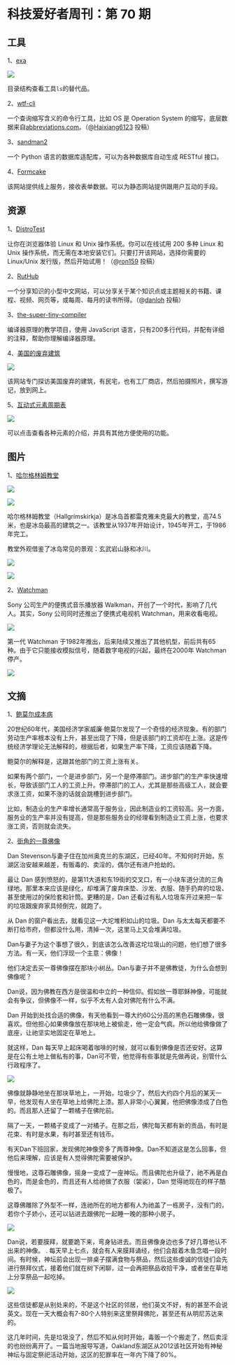 # 科技爱好者周刊：第 70 期

## 工具

1、[exa](https://the.exa.website/)

![](https://www.wangbase.com/blogimg/asset/201907/bg2019072001.jpg)

目录结构查看工具`ls`的替代品。

2、[wtf-cli](https://github.com/Haixiang6123/wtf-cli)

一个查询缩写含义的命令行工具，比如 OS 是 Operation System 的缩写，底层数据来自[abbreviations.com](https://www.abbreviations.com)。（@[Haixiang6123](https://github.com/ruanyf/weekly/issues/700) 投稿）

3、[sandman2](https://github.com/jeffknupp/sandman2)

一个 Python 语言的数据库适配库，可以为各种数据库自动生成 RESTful 接口。

4、[Formcake](https://formcake.com/)

该网站提供线上服务，接收表单数据。可以为静态网站提供跟用户互动的手段。

## 资源

1、[DistroTest](https://distrotest.net)

让你在浏览器体验 Linux 和 Unix 操作系统。你可以在线试用 200 多种 Linux 和 Unix 操作系统，而无需在本地安装它们。只要打开该网站，选择你需要的 Linux/Unix 发行版，然后开始试用！（@[ron159](https://github.com/ruanyf/weekly/issues/697) 投稿）

2、[RutHub]( https://ruthub.com)

一个分享知识的小型中文网站，可以分享关于某个知识点或主题相关的书籍、课程、视频、网页等，或每周、每月的读书所得。（@[danloh](https://github.com/ruanyf/weekly/issues/699) 投稿）

3、[the-super-tiny-compiler](https://github.com/jamiebuilds/the-super-tiny-compiler)

编译器原理的教学项目，使用 JavaScript 语言，只有200多行代码，并配有详细的注释，帮助你理解编译器原理。

4、[美国的废弃建筑](https://www.abandonedamerica.us/)

![](https://www.wangbase.com/blogimg/asset/201907/bg2019072101.jpg)

该网站专门探访美国废弃的建筑，有民宅，也有工厂商店，然后拍摄照片，撰写游记，放到网上。

5、[互动式元素周期表](https://ptable.com/)

![](https://www.wangbase.com/blogimg/asset/201907/bg2019072204.jpg)

可以点击查看各种元素的介绍，并具有其他方便使用的功能。

## 图片

1、[哈尔格林姆教堂](https://en.wikipedia.org/wiki/Hallgr%C3%ADmskirkja)

![](https://www.wangbase.com/blogimg/asset/201907/bg2019071310.jpg)

![](https://www.wangbase.com/blogimg/asset/201907/bg2019071311.jpg)

哈尔格林姆教堂（Hallgrímskirkja）是冰岛首都雷克雅未克最大的教堂，高74.5米，也是冰岛最高的建筑之一。该教堂从1937年开始设计，1945年开工，于1986年完工。

教堂外观借鉴了冰岛常见的景观：玄武岩山脉和冰川。

![](https://www.wangbase.com/blogimg/asset/201907/bg2019071312.jpg)

![](https://www.wangbase.com/blogimg/asset/201907/bg2019071313.jpg)

2、[Watchman](https://en.wikipedia.org/wiki/Sony_Watchman)

Sony 公司生产的便携式音乐播放器 Walkman，开创了一个时代，影响了几代人。其实，Sony 公司同时还推出了便携式电视机 Watchman，用来收看电视。

![](https://www.wangbase.com/blogimg/asset/201907/bg2019071315.jpg)

第一代 Watchman 于1982年推出，后来陆续又推出了其他机型，前后共有65种。由于它只能接收模拟信号，随着数字电视的兴起，最终在2000年 Watchman 停产。

![](https://www.wangbase.com/blogimg/asset/201907/bg2019071316.jpg)

## 文摘

1、[鲍莫尔成本病](https://en.wikipedia.org/wiki/Baumol%27s_cost_disease)

20世纪60年代，美国经济学家威廉·鲍莫尔发现了一个奇怪的经济现象。有的部门劳动生产率根本没有上升，甚至出现了下降，但是该部门的工资却在上涨。这是传统经济学理论无法解释的，根据后者，如果生产率下降，工资应该随着下降。

鲍莫尔的解释是，这跟其他部门的工资上涨有关。

如果有两个部门，一个是进步部门，另一个是停滞部门。进步部门的生产率快速增长，导致该部门工人的工资上升。停滞部门的工人，尤其是那些高级工人，就会要求涨工资，如果不涨的话就会跳槽到进步部门。

比如，制造业的生产率增长通常高于服务业，因此制造业的工资较高。另一方面，服务业的生产率并没有提高，但是那些服务业的经理看到制造业工资上涨，也要求涨工资，否则就会流失。

2、[街角的一尊佛像](https://www.facebook.com/story.php?story_fbid=10156010147332105&id=657082104)

Dan Stevenson与妻子住在加州奥克兰的东湖区，已经40年。不知何时开始，东湖区治安越来越差，有贩毒的、卖淫的，偶尔还有进户抢劫的。

最让 Dan 感到愤怒的，是第11大道和东19街的交叉口，有一小块车道分流的三角绿地。那里本来应该是绿化，却堆满了废弃床垫、沙发、衣服、随手扔弃的垃圾、甚至使用过的保险套和针筒。更糟的是，Dan 还看过有私人垃圾车开过来把一车的垃圾跟废弃家具倾倒完，就跑了。

从 Dan 的窗户看出去，就看见这一大坨堆积如山的垃圾。Dan 与太太每天都要不断打给市府，但都没什么用，清掉一次，这里马上又会堆满垃圾。

Dan与妻子为这个事想了很久，到底该怎么改善这坨垃圾山的问题，他们想了很多方法。有一天，他们浮现一个主意：佛像！

他们决定去买一尊佛像摆在那块小树丛。Dan与妻子并不是佛教徒，为什么会想到佛像呢？
 
Dan说，因为佛教在西方是很温和中立的一种信仰。假如放一尊耶稣神像，可能就会有争议，但佛像不一样，似乎不太有人会对佛陀有什么不满。
 
Dan 开始到处找合适的佛像，有天他看到一尊大约60公分高的黑色石雕佛像，很喜欢。但他担心如果佛像放在那块地上被偷走，他一定会气疯。所以他给佛像做了底座，让祂坚实地固定在草地上。

就这样，Dan 每天早上起床喝着咖啡的时候，就可以看到佛像是否还安好。这算是在公有土地上做私有的事，Dan可不管，他觉得有些事就是先做再说，别管什么行政程序了。

![](https://www.wangbase.com/blogimg/asset/201907/bg2019071704.jpg)
 
佛像就静静地坐在那块草地上，一开始，垃圾少了，然后大约四个月后的某天一早，他发现有人坐在草地上给佛陀上漆。那人非常小心翼翼，他把佛像漆成了白色的。而且那人还留了一颗橘子在佛陀前。

隔了一天，一颗橘子变成了一对橘子。在那之后，佛陀每天都有新的贡品，有时是花束、有时是水果，有时甚至还有钱币。

有天Dan下班回家，发现佛陀神像旁多了两尊神像。Dan不知道这是怎么回事，但他后来理解，应该是有人觉得佛陀需要被保护。

慢慢地，这尊石雕佛像，摇身一变成了一座神坛。而且佛陀也升级了，祂不再是白色的，而是金色的，而且还有人给祂做了衣服（袈裟），Dan 觉得祂现在的样子酷极了。

这尊佛雕除了外型不一样，连祂所在的地方都有人为祂盖了一栋房子，没有门的，若你个子娇小，还可以钻进去跟佛陀一起睡一晚的那种小房子。

![](https://www.wangbase.com/blogimg/asset/201907/bg2019071705.jpg)

Dan说，若要膜拜，就要跪下来，弯身钻进去。而且佛像身边也多了好几尊他认不出来的神像。
.
每天早上七点，就会有人来膜拜诵经，他们会敲着木鱼念唱一段时间。有时候，神坛前会出现一排桌子摆满食物与祭品，然后这些虔诚的信徒们会先进行祭拜仪式，接着他们就在树下闲聊，过一会再把祭品收拾干净，或者坐在草地上分享祭品一起吃掉。

![](https://www.wangbase.com/blogimg/asset/201907/bg2019071706.jpg)

这些信徒都是从别处来的，不是这个社区的邻居，他们英文不好，有的甚至不会说英文。现在一天大概会有7-80个人特别来这里祭拜佛陀，甚至还有从明尼苏达来的。

这几年时间，先是垃圾没了，然后不知从何时开始，毒贩一个个搬走了，然后卖淫的也纷纷离开了。一篇当地报导写道，Oakland东湖区从2012该社区开始有神秘神坛与固定祭祀活动开始，这区的犯罪率在一年内下降了80%。

